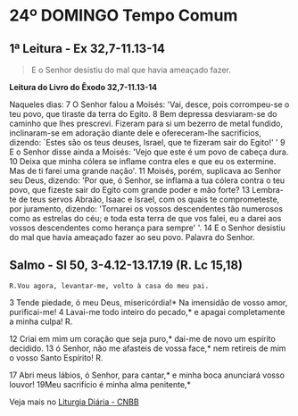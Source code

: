 # 24º DOMINGO Tempo Comum

## 1ª Leitura - Ex 32,7-11.13-14

> E o Senhor desistiu do mal que havia ameaçado fazer.

**Leitura do Livro do Êxodo 32,7-11.13-14**

Naqueles dias: 
7 O Senhor falou a Moisés: 
 'Vai, desce, pois corrompeu-se o teu povo, 
 que tiraste da terra do Egito. 
8 Bem depressa desviaram-se do caminho que lhes 
 prescrevi. 
 Fizeram para si um bezerro de metal fundido, 
 inclinaram-se em adoração diante dele 
 e ofereceram-lhe sacrifícios, dizendo: 
 `Estes são os teus deuses, Israel, 
 que te fizeram sair do Egito!' ' 
9 E o Senhor disse ainda a Moisés: 
 'Vejo que este é um povo de cabeça dura. 
10 Deixa que minha cólera se inflame contra eles 
 e que eu os extermine. 
 Mas de ti farei uma grande nação'. 
11 Moisés, porém, suplicava ao Senhor seu Deus, dizendo: 
 'Por que, ó Senhor, 
 se inflama a tua cólera contra o teu povo, 
 que fizeste sair do Egito 
 com grande poder e mão forte? 
13 Lembra-te de teus servos Abraão, Isaac e Israel, 
 com os quais te comprometeste, por juramento, dizendo: 
 'Tornarei os vossos descendentes 
 tão numerosos como as estrelas do céu; 
 e toda esta terra de que vos falei, 
 eu a darei aos vossos descendentes 
 como herança para sempre' '. 
14 E o Senhor desistiu do mal 
 que havia ameaçado fazer ao seu povo. 
 Palavra do Senhor.

## Salmo - Sl 50, 3-4.12-13.17.19 (R. Lc 15,18)

`R.Vou agora, levantar-me, volto à casa do meu pai.`

3 Tende piedade, ó meu Deus, misericórdia!* 
 Na imensidão de vosso amor, purificai-me! 
4 Lavai-me todo inteiro do pecado,* 
 e apagai completamente a minha culpa!  R. 
 
12 Criai em mim um coração que seja puro,* 
 dai-me de novo um espírito decidido. 
13 ó Senhor, não me afasteis de vossa face,* 
 nem retireis de mim o vosso Santo Espírito!  R. 
 
17 Abri meus lábios, ó Senhor, para cantar,* 
 e minha boca anunciará vosso louvor! 
 19Meu sacrifício é minha alma penitente,*

Veja mais no [Liturgia Diária - CNBB](http://liturgiadiaria.cnbb.org.br/app/user/user/UserView.php?ano=2016&mes=9&dia=11)